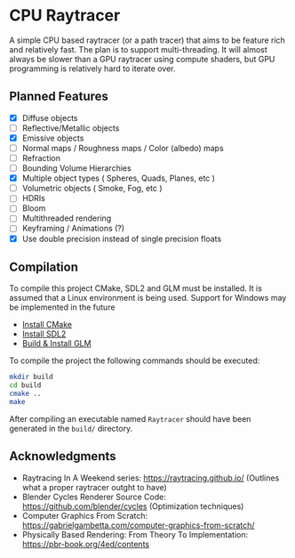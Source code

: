 # CPU Raytracer
A simple CPU based raytracer (or a path tracer) that aims to be feature rich and relatively fast. The plan is to support multi-threading. It will almost always be slower than a GPU raytracer using compute shaders, but GPU programming is relatively hard to iterate over.

## Planned Features

- [X] Diffuse objects
- [ ] Reflective/Metallic objects
- [X] Emissive objects
- [ ] Normal maps / Roughness maps / Color (albedo) maps
- [ ] Refraction
- [ ] Bounding Volume Hierarchies
- [X] Multiple object types ( Spheres, Quads, Planes, etc )
- [ ] Volumetric objects ( Smoke, Fog, etc )
- [ ] HDRIs
- [ ] Bloom
- [ ] Multithreaded rendering
- [ ] Keyframing / Animations (?)
- [X] Use double precision instead of single precision floats

## Compilation
To compile this project CMake, SDL2 and GLM must be installed. It is assumed that a Linux environment is being used. Support for Windows may be implemented in the future
- [Install CMake](https://cmake.org/download/)
- [Install SDL2](https://wiki.libsdl.org/SDL2/Installation)
- [Build & Install GLM](https://github.com/g-truc/glm/tree/master?tab=readme-ov-file#build-and-install)

To compile the project the following commands should be executed:
```bash
mkdir build
cd build
cmake ..
make
```
After compiling an executable named `Raytracer` should have been generated in the `build/` directory.

## Acknowledgments
- Raytracing In A Weekend series: https://raytracing.github.io/ (Outlines what a proper raytracer outght to have)
- Blender Cycles Renderer Source Code: https://github.com/blender/cycles (Optimization techniques)
- Computer Graphics From Scratch: https://gabrielgambetta.com/computer-graphics-from-scratch/
- Physically Based Rendering: From Theory To Implementation: https://pbr-book.org/4ed/contents
